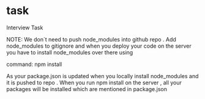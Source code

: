 # task
 Interview Task
 
NOTE: We don`t need to push node_modules into github repo . 
Add node_modules to gitignore and when you deploy your code on the server you have to install node_modules over there using 

command: npm install

As your package.json is updated when you locally install node_modules and it is pushed to repo . When you run npm install on the server , all your packages will be installed which are mentioned in package.json
